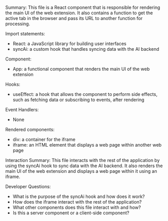 Summary:
This file is a React component that is responsible for rendering the main UI of the web extension. It also contains a function to get the active tab in the browser and pass its URL to another function for processing.

Import statements:
- React: a JavaScript library for building user interfaces
- syncAi: a custom hook that handles syncing data with the AI backend

Component:
- App: a functional component that renders the main UI of the web extension

Hooks:
- useEffect: a hook that allows the component to perform side effects, such as fetching data or subscribing to events, after rendering

Event Handlers:
- None

Rendered components:
- div: a container for the iframe
- iframe: an HTML element that displays a web page within another web page

Interaction Summary:
This file interacts with the rest of the application by using the syncAi hook to sync data with the AI backend. It also renders the main UI of the web extension and displays a web page within it using an iframe.

Developer Questions:
- What is the purpose of the syncAi hook and how does it work?
- How does the iframe interact with the rest of the application?
- What other components does this file interact with and how? 
- Is this a server component or a client-side component?